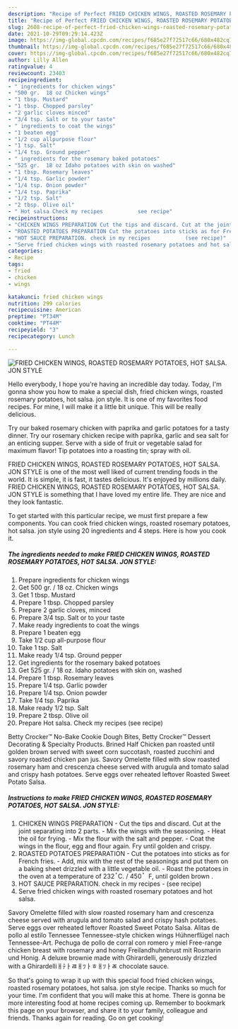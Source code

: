 ```yaml
---
description: "Recipe of Perfect FRIED CHICKEN WINGS, ROASTED ROSEMARY POTATOES, HOT SALSA. JON STYLE"
title: "Recipe of Perfect FRIED CHICKEN WINGS, ROASTED ROSEMARY POTATOES, HOT SALSA. JON STYLE"
slug: 2608-recipe-of-perfect-fried-chicken-wings-roasted-rosemary-potatoes-hot-salsa-jon-style
date: 2021-10-29T09:29:14.423Z
image: https://img-global.cpcdn.com/recipes/f685e27f72517c66/680x482cq70/fried-chicken-wings-roasted-rosemary-potatoes-hot-salsa-jon-style-recipe-main-photo.jpg
thumbnail: https://img-global.cpcdn.com/recipes/f685e27f72517c66/680x482cq70/fried-chicken-wings-roasted-rosemary-potatoes-hot-salsa-jon-style-recipe-main-photo.jpg
cover: https://img-global.cpcdn.com/recipes/f685e27f72517c66/680x482cq70/fried-chicken-wings-roasted-rosemary-potatoes-hot-salsa-jon-style-recipe-main-photo.jpg
author: Lilly Allen
ratingvalue: 4
reviewcount: 23403
recipeingredient:
- " ingredients for chicken wings"
- "500 gr.  18 oz Chicken wings"
- "1 tbsp. Mustard"
- "1 tbsp. Chopped parsley"
- "2 garlic cloves minced"
- "3/4 tsp. Salt or to your taste"
- " ingredients to coat the wings"
- "1 beaten egg"
- "1/2 cup allpurpose flour"
- "1 tsp. Salt"
- "1/4 tsp. Ground pepper"
- " ingredients for the rosemary baked potatoes"
- "525 gr.  18 oz Idaho potatoes with skin on washed"
- "1 tbsp. Rosemary leaves"
- "1/4 tsp. Garlic powder"
- "1/4 tsp. Onion powder"
- "1/4 tsp. Paprika"
- "1/2 tsp. Salt"
- "2 tbsp. Olive oil"
- " Hot salsa Check my recipes           see recipe"
recipeinstructions:
- "CHICKEN WINGS PREPARATION Cut the tips and discard. Cut at the joint separating into 2 parts. Mix the wings with the seasoning. Heat the oil for frying. Mix the flour with the salt and pepper. Coat the wings in the flour, egg and flour again. Fry until golden and crispy."
- "ROASTED POTATOES PREPARATION Cut the potatoes into sticks as for French fries. Add, mix with the rest of the seasonings and put them on a baking sheet drizzled with a little vegetable oil. Roast the potatoes in the oven at a temperature of 232 ֯ C. / 450 ֯   F, until golden brown ."
- "HOT SAUCE PREPARATION. check in my recipes           (see recipe)"
- "Serve fried chicken wings with roasted rosemary potatoes and hot salsa."
categories:
- Recipe
tags:
- fried
- chicken
- wings

katakunci: fried chicken wings 
nutrition: 299 calories
recipecuisine: American
preptime: "PT34M"
cooktime: "PT44M"
recipeyield: "3"
recipecategory: Lunch

---
```



![FRIED CHICKEN WINGS, ROASTED ROSEMARY POTATOES, HOT SALSA. JON STYLE](https://img-global.cpcdn.com/recipes/f685e27f72517c66/680x482cq70/fried-chicken-wings-roasted-rosemary-potatoes-hot-salsa-jon-style-recipe-main-photo.jpg)

Hello everybody, I hope you're having an incredible day today. Today, I'm gonna show you how to make a special dish, fried chicken wings, roasted rosemary potatoes, hot salsa. jon style. It is one of my favorites food recipes. For mine, I will make it a little bit unique. This will be really delicious.

Try our baked rosemary chicken with paprika and garlic potatoes for a tasty dinner. Try our rosemary chicken recipe with paprika, garlic and sea salt for an enticing supper. Serve with a side of fruit or vegetable salad for maximum flavor! Tip potatoes into a roasting tin; spray with oil.

FRIED CHICKEN WINGS, ROASTED ROSEMARY POTATOES, HOT SALSA. JON STYLE is one of the most well liked of current trending foods in the world. It is simple, it is fast, it tastes delicious. It's enjoyed by millions daily. FRIED CHICKEN WINGS, ROASTED ROSEMARY POTATOES, HOT SALSA. JON STYLE is something that I have loved my entire life. They are nice and they look fantastic.


To get started with this particular recipe, we must first prepare a few components. You can cook fried chicken wings, roasted rosemary potatoes, hot salsa. jon style using 20 ingredients and 4 steps. Here is how you cook it.

<!--inarticleads1-->

##### The ingredients needed to make FRIED CHICKEN WINGS, ROASTED ROSEMARY POTATOES, HOT SALSA. JON STYLE:

1. Prepare  ingredients for chicken wings
1. Get 500 gr. / 18 oz. Chicken wings
1. Get 1 tbsp. Mustard
1. Prepare 1 tbsp. Chopped parsley
1. Prepare 2 garlic cloves, minced
1. Prepare 3/4 tsp. Salt or to your taste
1. Make ready  ingredients to coat the wings
1. Prepare 1 beaten egg
1. Take 1/2 cup all-purpose flour
1. Take 1 tsp. Salt
1. Make ready 1/4 tsp. Ground pepper
1. Get  ingredients for the rosemary baked potatoes
1. Get 525 gr. / 18 oz. Idaho potatoes with skin on, washed
1. Prepare 1 tbsp. Rosemary leaves
1. Prepare 1/4 tsp. Garlic powder
1. Prepare 1/4 tsp. Onion powder
1. Take 1/4 tsp. Paprika
1. Make ready 1/2 tsp. Salt
1. Prepare 2 tbsp. Olive oil
1. Prepare  Hot salsa. Check my recipes           (see recipe)


Betty Crocker™ No-Bake Cookie Dough Bites, Betty Crocker™ Dessert Decorating &amp; Specialty Products. Brined Half Chicken pan roasted until golden brown served with sweet corn succotash, roasted zucchini and savory roasted chicken pan jus. Savory Omelette filled with slow roasted rosemary ham and crescenza cheese served with arugula and tomato salad and crispy hash potatoes. Serve eggs over reheated leftover Roasted Sweet Potato Salsa. 

<!--inarticleads2-->

##### Instructions to make FRIED CHICKEN WINGS, ROASTED ROSEMARY POTATOES, HOT SALSA. JON STYLE:

1. CHICKEN WINGS PREPARATION - Cut the tips and discard. Cut at the joint separating into 2 parts. - Mix the wings with the seasoning. - Heat the oil for frying. - Mix the flour with the salt and pepper. - Coat the wings in the flour, egg and flour again. Fry until golden and crispy.
1. ROASTED POTATOES PREPARATION - Cut the potatoes into sticks as for French fries. - Add, mix with the rest of the seasonings and put them on a baking sheet drizzled with a little vegetable oil. - Roast the potatoes in the oven at a temperature of 232 ֯ C. / 450 ֯   F, until golden brown .
1. HOT SAUCE PREPARATION. check in my recipes -           (see recipe)
1. Serve fried chicken wings with roasted rosemary potatoes and hot salsa.


Savory Omelette filled with slow roasted rosemary ham and crescenza cheese served with arugula and tomato salad and crispy hash potatoes. Serve eggs over reheated leftover Roasted Sweet Potato Salsa. Alitas de pollo al estilo Tennessee Tennessee-style chicken wings Hühnerflügel nach Tennessee-Art. Pechuga de pollo de corral con romero y miel Free-range chicken breast with rosemary and honey Freilandhuhnbrust mit Rosmarin und Honig. A deluxe brownie made with Ghirardelli, generously drizzled with a Ghirardelliￃﾃￂﾯￃﾂￂﾾￃﾂￂﾮ chocolate sauce. 

So that's going to wrap it up with this special food fried chicken wings, roasted rosemary potatoes, hot salsa. jon style recipe. Thanks so much for your time. I'm confident that you will make this at home. There is gonna be more interesting food at home recipes coming up. Remember to bookmark this page on your browser, and share it to your family, colleague and friends. Thanks again for reading. Go on get cooking!
